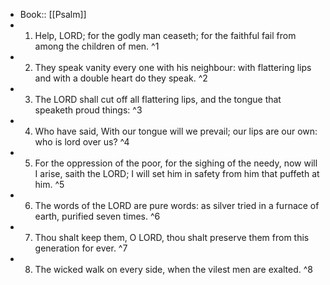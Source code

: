 - Book:: [[Psalm]]
- 1. Help, LORD; for the godly man ceaseth; for the faithful fail from among the children of men. ^1
- 2. They speak vanity every one with his neighbour: with flattering lips and with a double heart do they speak. ^2
- 3. The LORD shall cut off all flattering lips, and the tongue that speaketh proud things: ^3
- 4. Who have said, With our tongue will we prevail; our lips are our own: who is lord over us? ^4
- 5. For the oppression of the poor, for the sighing of the needy, now will I arise, saith the LORD; I will set him in safety from him that puffeth at him. ^5
- 6. The words of the LORD are pure words: as silver tried in a furnace of earth, purified seven times. ^6
- 7. Thou shalt keep them, O LORD, thou shalt preserve them from this generation for ever. ^7
- 8. The wicked walk on every side, when the vilest men are exalted. ^8
